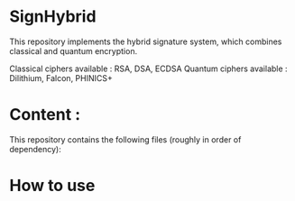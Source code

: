 # SignHybrid

This repository implements the hybrid signature system, which combines classical and quantum encryption.

Classical ciphers available : RSA, DSA, ECDSA
Quantum ciphers available : Dilithium, Falcon, PHINICS+

# Content : 

This repository contains the following files (roughly in order of dependency):


# How to use
